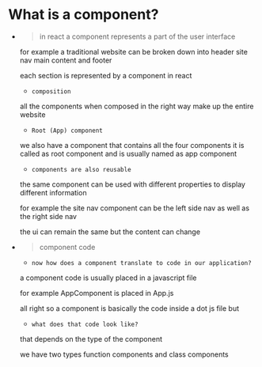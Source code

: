 # What is a component?

- > in react a component represents a part of the user interface

  for example a traditional website can be broken down into header site nav main content and footer

  each section is represented by a component in react

  - `composition`

  all the components when composed in the right way make up the entire website

  - `Root (App) component`

  we also have a component that contains all the four components it is called as root component and is usually named as app component

  - `components are also reusable`

  the same component can be used with different properties to display different information

  for example the site nav component can be the left side nav as well as the right side nav

  the ui can remain the same but the content can change

- > component code

  - `now how does a component translate to code in our application?`

  a component code is usually placed in a javascript file

  for example AppComponent is placed in App.js

  all right so a component is basically the code inside a dot js file
  but

  - `what does that code look like?`

  that depends on the type of the component

  we have two types function components and class components
